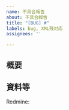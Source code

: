 ```yaml
---
name: 不具合報告
about: 不具合報告
title: "[BUG] #"
labels: bug, XML残対応
assignees: ''

---
```


## 概要



## 資料等

Redmine:
